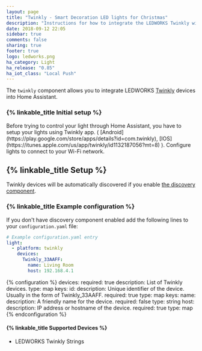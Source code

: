 ```yaml
---
layout: page
title: "Twinkly - Smart Decoration LED lights for Christmas"
description: "Instructions for how to integrate the LEDWORKS Twinkly within Home Assistant."
date: 2018-09-12 22:05
sidebar: true
comments: false
sharing: true
footer: true
logo: ledworks.png
ha_category: Light
ha_release: "0.85"
ha_iot_class: "Local Push"
---
```


The `twinkly` component allows you to integrate LEDWORKS [Twinkly](https://www.twinkly.com/) devices into Home Assistant.

### {% linkable_title Initial setup %}
<p class='note'>
Before trying to control your light through Home Assistant, you have to setup your lights using Twinkly app. ( [Android](https://play.google.com/store/apps/details?id=com.twinkly), [IOS](https://itunes.apple.com/us/app/twinkly/id1132187056?mt=8) ).
Configure lights to connect to your Wi-Fi network.
</p>

## {% linkable_title Setup %}

Twinkly devices will be automatically discovered if you enable [the discovery component](/components/discovery/).

### {% linkable_title Example configuration %}

If you don't have discovery component enabled add the following lines to your
`configuration.yaml` file:

```yaml
# Example configuration.yaml entry
light:
  - platform: twinkly
    devices:
      Twinkly_33AAFF:
        name: Living Room
        host: 192.168.4.1
```

{% configuration %}
devices:
  required: true
  description: List of Twinkly devices.
  type: map
  keys:
    id:
      description: Unique identifier of the device. Usually in the form of Twinkly_33AAFF.
      required: true
      type: map
      keys:
        name:
          description: A friendly name for the device.
          required: false
          type: string
        host:
          description: IP address or hostname of the device.
          required: true
          type: map
{% endconfiguration %}
#### {% linkable_title Supported Devices %}

- LEDWORKS Twinkly Strings
